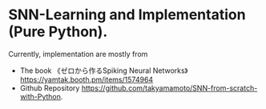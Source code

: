 # SNN-Learning and Implementation (Pure Python).

Currently, implementation are mostly from 

+ The book 《ゼロから作るSpiking Neural Networks》 https://yamtak.booth.pm/items/1574964
+ Github Repository https://github.com/takyamamoto/SNN-from-scratch-with-Python.

